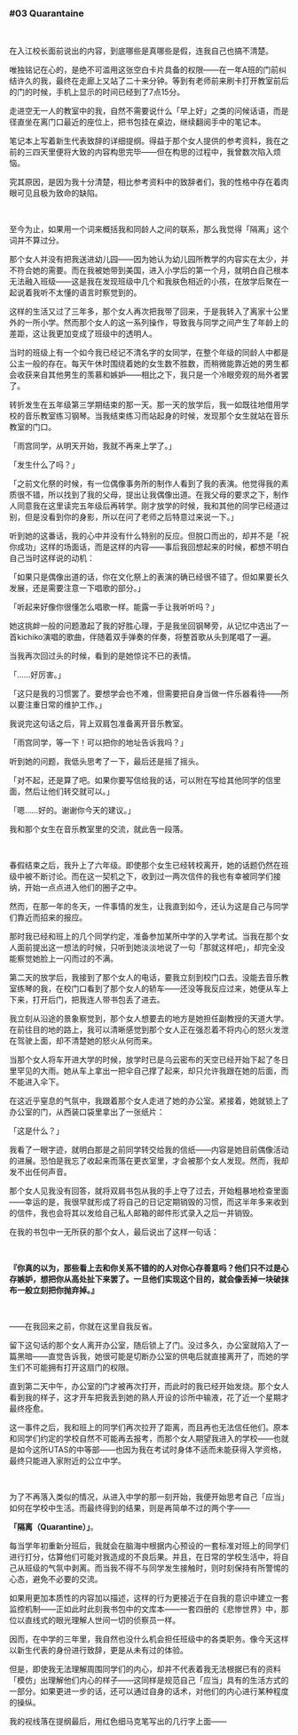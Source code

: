 ### #03 Quarantaine

&emsp;

在入江校长面前说出的内容，到底哪些是真哪些是假，连我自己也搞不清楚。

唯独铭记在心的，是绝不可滥用这张空白卡片具备的权限——在一年A班的门前纠结许久的我，最终在走廊上又站了二十来分钟。等到有老师前来刷卡打开教室前后的门的时候，手机上显示的时间已经到了7点15分。

走进空无一人的教室中的我，自然不需要说什么「早上好」之类的问候话语，而是径直坐在离门口最近的座位上，把书包挂在桌边，继续翻阅手中的笔记本。

笔记本上写着新生代表致辞的详细提纲。得益于那个女人提供的参考资料，我在之前的三四天里便将大致的内容构思完毕——但在构思的过程中，我曾数次陷入烦恼。

究其原因，是因为我十分清楚，相比参考资料中的致辞者们，我的性格中存在着肉眼可见且极为致命的缺陷。

&emsp;

至今为止，如果用一个词来概括我和同龄人之间的联系，那么我觉得「隔离」这个词并不算过分。

那个女人并没有把我送进幼儿园——因为她认为幼儿园所教学的内容实在太少，并不符合她的需要。而在我被她带到美国，进入小学后的第一个月，就明白自己根本无法融入班级——这是我在发现班级中几个和我肤色相近的小孩，在放学后聚在一起说着我听不太懂的语言时察觉到的。

这样的生活又过了三年多，那个女人再次把我带了回来，于是我转入了离家十公里外的一所小学。然而那个女人的这一系列操作，导致我与同学之间产生了年龄上的差距，这让我更加变成了班级中的透明人。

当时的班级上有一个如今我已经记不清名字的女同学，在整个年级的同龄人中都是公主一般的存在。每天午休时围绕着她的女生数不胜数，而稍微能靠近她的男生都会收获来自其他男生的羡慕和嫉妒——相比之下，我只是一个冷眼旁观的局外者罢了。

转折发生在五年级第三学期结束的那一天。那一天的放学后，我一如既往地借用学校的音乐教室练习钢琴。当我结束练习而站起身的时候，发现那个女生就站在音乐教室的门口。

「雨宫同学，从明天开始，我就不再来上学了。」

「发生什么了吗？」

「之前文化祭的时候，有一位偶像事务所的制作人看到了我的表演。他觉得我的素质很不错，所以找到了我的父母，提出让我偶像出道。在我父母的要求之下，制作人同意我在这里读完五年级后再转学。刚才放学的时候，我和其他的同学已经道过别，但是没看到你的身影，所以在问了老师之后特意过来说一下。」

听到她的这番话，我的心中并没有什么特别的反应。但脱口而出的，却并不是「祝你成功」这样的场面话，而是这样的内容——事后我回想起来的时候，都想不明白自己当时这样说的动机：

「如果只是偶像出道的话，你在文化祭上的表演的确已经很不错了。但如果要长久发展，还是需要注意一下唱歌的部分。」

「听起来好像你很懂怎么唱歌一样。能露一手让我听听吗？」

她这挑衅一般的问题激起了我的好胜心理，于是我坐回钢琴旁，从记忆中选出了一首kichiko演唱的歌曲，伴随着双手弹奏的伴奏，将整首歌从头到尾唱了一遍。

当我再次回过头的时候，看到的是她惊诧不已的表情。

「……好厉害。」

「这只是我的习惯罢了。要想学会也不难，但需要把自身当做一件乐器看待——所以要注重日常的维护工作。」

我说完这句话之后，背上双肩包准备离开音乐教室。

「雨宫同学，等一下！可以把你的地址告诉我吗？」

听到她的问题，我低头思考了一下，最后还是摇了摇头。

「对不起，还是算了吧。如果你要写信给我的话，可以附在写给其他同学的信里面，然后让他们转交就可以。」

「嗯……好的。谢谢你今天的建议。」

我和那个女生在音乐教室里的交流，就此告一段落。

&emsp;

春假结束之后，我升上了六年级。即使那个女生已经转校离开，她的话题仍然在班级中被不断讨论。而在这一契机之下，收到过一两次信件的我也有幸被同学们接纳，开始一点点进入他们的圈子之中。

然而，在那一年的冬天，一件事情的发生，让我直到如今，还认为这是自己与同学们靠近而招来的报应。

那时我已经和班上的几个同学约定，准备参加某所中学的入学考试。当我在那个女人面前提出这一想法的时候，只听到她淡淡地说了一句「那就这样吧」，却完全没能察觉她脸上一闪而过的不满。

第二天的放学后，我接到了那个女人的电话，要我立刻到校门口去。没能去音乐教室练琴的我，在校门口看到了那个女人的轿车——还没等我反应过来，她便从车上下来，打开后门，把我连人带书包丢了进去。

我立刻从沿途的景象察觉到，那个女人想要去的地方是她担任副教授的天道大学。在前往目的地的路上，我可以清晰感觉到那个女人正在强忍着不将内心的怒火发泄在驾驶上面，却不清楚她的怒火从何而来。

当那个女人将车开进大学的时候，放学时已是乌云密布的天空已经开始下起了冬日里罕见的大雨。她从车上拿出一把伞自己撑了起来，却只允许我跟在她的后面，而不能进入伞下。

在这近乎窒息的气氛中，我跟着那个女人走进了她的办公室。紧接着，她就锁上了办公室的门，从西装口袋里拿出了一张纸片：

「这是什么？」

我看了一眼字迹，就明白那是之前同学转交给我的信纸——内容是她目前偶像活动的进展。恐怕是我忘了收起来而落在更衣室里，才会被那个女人发现。然而，我却发不出任何声音。

那个女人见我没有回答，就将双肩书包从我的手上夺了过去，开始粗暴地检查里面——幸运的是，我很早就形成了将自己的日记定期销毁的习惯，而这半年多来收到的信件，我也会将其以发给自己私人邮箱的邮件形式录入之后一并销毁。

在我的书包中一无所获的那个女人，最后说出了这样一句话：

&emsp;

**『你真的以为，那些看上去和你关系不错的的人对你心存善意吗？他们只不过是心存嫉妒，想把你从高处扯下来罢了。一旦他们实现这个目的，就会像丢掉一块破抹布一般立刻把你抛弃掉。』**

&emsp;

——在我回来之前，你就在这里自我反省。

留下这句话的那个女人离开办公室，随后锁上了门。没过多久，办公室就陷入了一篇黑暗——直觉告诉我，她很可能是切断办公室的供电后就直接离开了，而她的学生们不可能拥有打开这扇门的权限。

直到第二天中午，办公室的门才被再次打开，而此时的我已经开始发烧。那个女人看到我的样子，这才开车把我丢到她的熟人开设的诊所中输液，花了近一个星期才最终痊愈。

这一事件之后，我和班上的同学们再次拉开了距离，而且再也无法信任他们。原本和同学们约定的学校自然不可能再去报考，而那个女人期望我进入的学校——也就是如今这所UTAS的中等部——也因为我在考试时身体不适而未能获得入学资格，最终只能进入家附近的公立中学。

&emsp;

为了不再落入类似的情况，从进入中学的那一刻开始，我便开始思考自己「应当」如何在学校中生活。而最终得到的结果，则是再简单不过的两个字——

**「隔离（Quarantine）」**。

每当学年初重新分班后，我就会在脑海中根据内心预设的一套标准对班上的同学们进行打分，估算他们可能对我造成的不良后果。并且，在日常的学校生活中，将自己从班级的气氛中剥离。而当我不得不与同学发生接触时，则时刻保持有所警惕的心态，避免不必要的交流。

如果用更加本质性的内容加以描述，这样的行为更接近于在自我的意识中建立一套监控机制——正如此时此刻我书包中的文库本——一套四册的《悲惨世界》中，那位以直线式的眼光理解人世间一切的侦察员一样。

因而，在中学的三年里，我自然也没什么机会担任班级中的各类职务。像今天这样以新生代表的身份进行致辞，更是从未有过的体验。

但是，即使我无法理解周围同学们的内心，却并不代表着我无法根据已有的资料「模仿」出理解他们内心的样子——这同样是规范自己「应当」具有的生活方式的一部分。如果更进一步的话，还可以通过自身的话术，对他们的内心进行某种程度的操纵。

我的视线落在提纲最后，用红色细马克笔写出的几行字上面——
